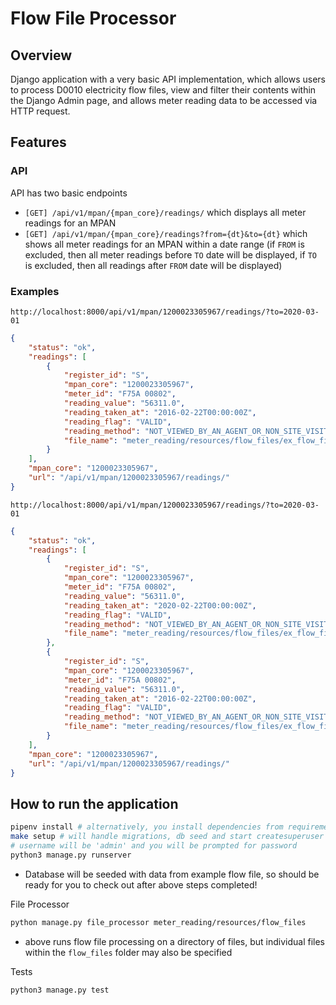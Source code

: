 # Flow File Processor

## Overview

Django application with a very basic API implementation, which allows users to process D0010 electricity flow files, view and filter their contents within the Django Admin page, and allows meter reading data to be accessed via HTTP request.

## Features

### API

API has two basic endpoints

- `[GET] /api/v1/mpan/{mpan_core}/readings/` which displays all meter readings for an MPAN
- `[GET] /api/v1/mpan/{mpan_core}/readings?from={dt}&to={dt}` which shows all meter readings for an MPAN within a date range (if `FROM` is excluded, then all meter readings before `TO` date will be displayed, if `TO` is excluded, then all readings after `FROM` date will be displayed)

### Examples

`http://localhost:8000/api/v1/mpan/1200023305967/readings/?to=2020-03-01`

```json
{
    "status": "ok",
    "readings": [
        {
            "register_id": "S",
            "mpan_core": "1200023305967",
            "meter_id": "F75A 00802",
            "reading_value": "56311.0",
            "reading_taken_at": "2016-02-22T00:00:00Z",
            "reading_flag": "VALID",
            "reading_method": "NOT_VIEWED_BY_AN_AGENT_OR_NON_SITE_VISIT",
            "file_name": "meter_reading/resources/flow_files/ex_flow_file.uff"
        }
    ],
    "mpan_core": "1200023305967",
    "url": "/api/v1/mpan/1200023305967/readings/"
}
```

`http://localhost:8000/api/v1/mpan/1200023305967/readings/?to=2020-03-01`

```json
{
    "status": "ok",
    "readings": [
        {
            "register_id": "S",
            "mpan_core": "1200023305967",
            "meter_id": "F75A 00802",
            "reading_value": "56311.0",
            "reading_taken_at": "2020-02-22T00:00:00Z",
            "reading_flag": "VALID",
            "reading_method": "NOT_VIEWED_BY_AN_AGENT_OR_NON_SITE_VISIT",
            "file_name": "meter_reading/resources/flow_files/ex_flow_file2.uff"
        },
        {
            "register_id": "S",
            "mpan_core": "1200023305967",
            "meter_id": "F75A 00802",
            "reading_value": "56311.0",
            "reading_taken_at": "2016-02-22T00:00:00Z",
            "reading_flag": "VALID",
            "reading_method": "NOT_VIEWED_BY_AN_AGENT_OR_NON_SITE_VISIT",
            "file_name": "meter_reading/resources/flow_files/ex_flow_file.uff"
        }
    ],
    "mpan_core": "1200023305967",
    "url": "/api/v1/mpan/1200023305967/readings/"
}
```

## How to run the application

```bash
pipenv install # alternatively, you install dependencies from requirements.txt
make setup # will handle migrations, db seed and start createsuperuser flow
# username will be 'admin' and you will be prompted for password
python3 manage.py runserver
```

- Database will be seeded with data from example flow file, so should be ready for you to check out after above steps completed!

File Processor

```bash
python manage.py file_processor meter_reading/resources/flow_files
```

- above runs flow file processing on a directory of files, but individual files within the `flow_files` folder may also be specified

Tests

```bash
python3 manage.py test
```
